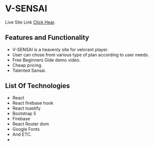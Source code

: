 # V-SENSAI

Live Site Link [Click Hear](https://game-analytics.netlify.app/).

## Features and Functionality
* V-SENSAI is a heavenly site for velorant player.
* User can chose from various type of plan according to user needs.
* Free Beginners Gide demo video.
* Cheap pricing.
* Talented Sansai.

## List Of Technologies
* React
* React firebase hook
* React toastify
* Bootstrap 5
* Firebase
* React Router dom
* Google Fonts
* And ETC.
* 
